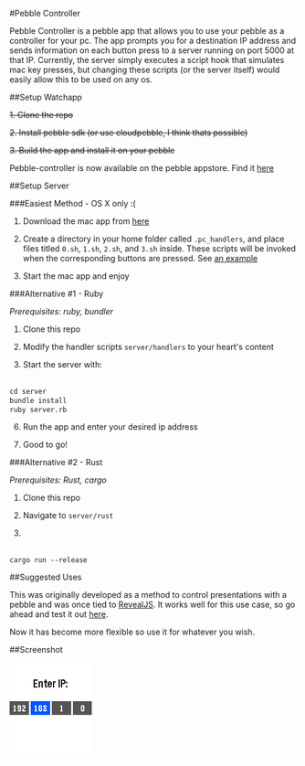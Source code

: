 #Pebble Controller

Pebble Controller is a pebble app that allows you to use your pebble as
a controller for your pc. The app prompts you for a destination IP address and
sends information on each button press to a server running on port 5000 at that
IP. Currently, the server simply executes a script hook that simulates mac key
presses, but changing these scripts (or the server itself) would easily allow
this to be used on any os.

##Setup Watchapp


~~1. Clone the repo~~

~~2. Install pebble sdk (or use cloudpebble, I think thats possible)~~

~~3. Build the app and install it on your pebble~~ 

Pebble-controller is now available on the pebble appstore. Find it
[here](https://apps.getpebble.com/en_US/application/556a32990bfdada493000060)

##Setup Server

###Easiest Method - OS X only :( 

1. Download the mac app from
   [here](https://github.com/andars/pebble-controller/releases)

2. Create a directory in your home folder called `.pc_handlers`, and place
   files titled `0.sh`, `1.sh`, `2.sh`, and `3.sh` inside. These scripts will
   be invoked when the corresponding buttons are pressed. See [an
   example](https://github.com/andars/pebble-controller/tree/master/server/rust/handlers)

3. Start the mac app and enjoy

###Alternative #1 - Ruby

*Prerequisites: ruby, bundler*

1. Clone this repo

2. Modify the handler scripts `server/handlers` to your heart's content 

3. Start the server with:

``` 

cd server
bundle install
ruby server.rb

```

6. Run the app and enter your desired ip address

7. Good to go!

###Alternative #2 - Rust

*Prerequisites: Rust, cargo*

1. Clone this repo

2. Navigate to `server/rust`

3. 

```

cargo run --release

```

##Suggested Uses

This was originally developed as a method to control presentations with
a pebble and was once tied to [RevealJS](https://github.com/hakimel/reveal.js).
It works well for this use case, so go ahead and test it out
[here](http://lab.hakim.se/reveal-js/#/). 

Now it has become more flexible so use it for whatever you wish.

##Screenshot

![screenshot](screenshot.png)
